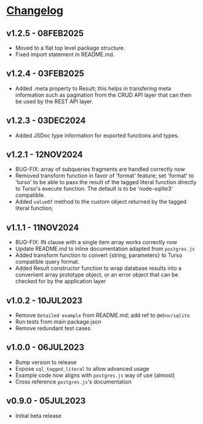 # [Changelog](https://github.com/million-views/packages/commits/main/storage/packages/stl)

## v1.2.5 - 08FEB2025

- Moved to a flat top level package structure. 
- Fixed import statement in README.md.

## v1.2.4 - 03FEB2025

- Added .meta property to Result; this helps in transfering meta information
  such as pagination from the CRUD API layer that can then be used by the REST
  API layer.

## v1.2.3 - 03DEC2024

- Added JSDoc type information for exported functions and types.

## v1.2.1 - 12NOV2024

- BUG-FIX: array of subqueries fragments are handled correctly now
- Removed transform function in favor of 'format' feature; set 'format' to
  'turso' to be able to pass the result of the tagged literal function directly
  to Turso's execute function. The default is to be 'node-sqlite3' compatible.
- Added `valueOf` method to the custom object returned by the tagged literal
  function;

## v1.1.1 - 11NOV2024

- BUG-FIX: IN clause with a single item array works correctly now
- Update README.md to inline documentation adapted from `postgres.js`
- Added transform function to convert {string, parameters} to Turso compatible
  query format.
- Added Result constructor function to wrap database results into a convenient
  array prototype object, or an error object that can be checked for by the
  application layer

## v1.0.2 - 10JUL2023

- Remove `Detailed example` from README.md; add ref to `@m5nv/sqlite`
- Run tests from main package.json
- Remove redundant test cases

## v1.0.0 - 06JUL2023

- Bump version to release
- Expose `sql_tagged_literal` to allow advanced usage
- Example code now aligns with `postgres.js` way of use (almost)
- Cross reference `postgres.js`'s documentation

## v0.9.0 - 05JUL2023

- Initial beta release
